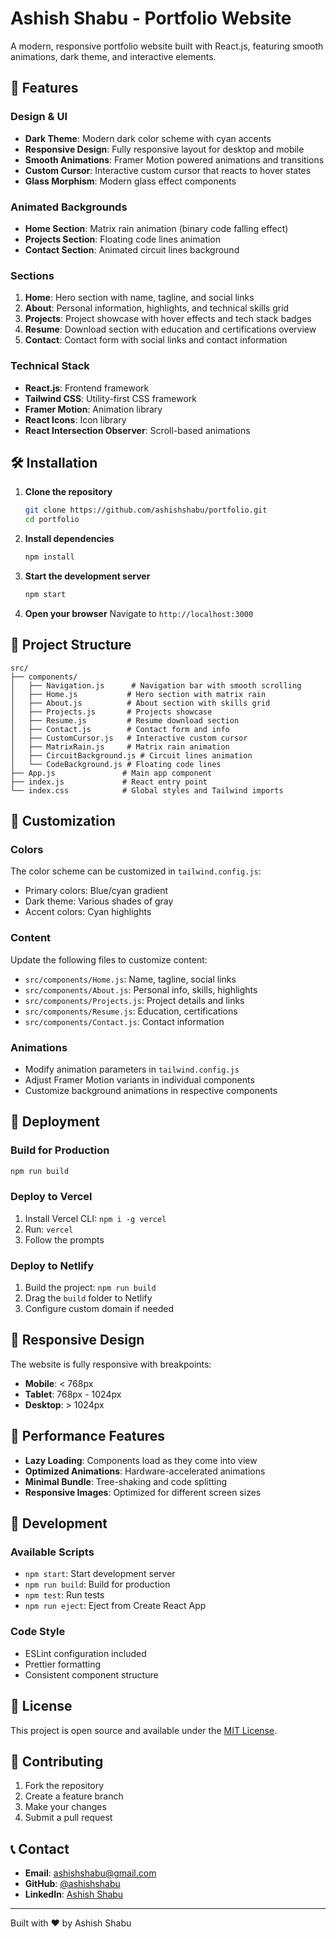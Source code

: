 # Ashish Shabu - Portfolio Website

A modern, responsive portfolio website built with React.js, featuring smooth animations, dark theme, and interactive elements.

## 🚀 Features

### Design & UI
- **Dark Theme**: Modern dark color scheme with cyan accents
- **Responsive Design**: Fully responsive layout for desktop and mobile
- **Smooth Animations**: Framer Motion powered animations and transitions
- **Custom Cursor**: Interactive custom cursor that reacts to hover states
- **Glass Morphism**: Modern glass effect components

### Animated Backgrounds
- **Home Section**: Matrix rain animation (binary code falling effect)
- **Projects Section**: Floating code lines animation
- **Contact Section**: Animated circuit lines background

### Sections
1. **Home**: Hero section with name, tagline, and social links
2. **About**: Personal information, highlights, and technical skills grid
3. **Projects**: Project showcase with hover effects and tech stack badges
4. **Resume**: Download section with education and certifications overview
5. **Contact**: Contact form with social links and contact information

### Technical Stack
- **React.js**: Frontend framework
- **Tailwind CSS**: Utility-first CSS framework
- **Framer Motion**: Animation library
- **React Icons**: Icon library
- **React Intersection Observer**: Scroll-based animations

## 🛠️ Installation

1. **Clone the repository**
   ```bash
   git clone https://github.com/ashishshabu/portfolio.git
   cd portfolio
   ```

2. **Install dependencies**
   ```bash
   npm install
   ```

3. **Start the development server**
   ```bash
   npm start
   ```

4. **Open your browser**
   Navigate to `http://localhost:3000`

## 📁 Project Structure

```
src/
├── components/
│   ├── Navigation.js      # Navigation bar with smooth scrolling
│   ├── Home.js           # Hero section with matrix rain
│   ├── About.js          # About section with skills grid
│   ├── Projects.js       # Projects showcase
│   ├── Resume.js         # Resume download section
│   ├── Contact.js        # Contact form and info
│   ├── CustomCursor.js   # Interactive custom cursor
│   ├── MatrixRain.js     # Matrix rain animation
│   ├── CircuitBackground.js # Circuit lines animation
│   └── CodeBackground.js # Floating code lines
├── App.js               # Main app component
├── index.js             # React entry point
└── index.css            # Global styles and Tailwind imports
```

## 🎨 Customization

### Colors
The color scheme can be customized in `tailwind.config.js`:
- Primary colors: Blue/cyan gradient
- Dark theme: Various shades of gray
- Accent colors: Cyan highlights

### Content
Update the following files to customize content:
- `src/components/Home.js`: Name, tagline, social links
- `src/components/About.js`: Personal info, skills, highlights
- `src/components/Projects.js`: Project details and links
- `src/components/Resume.js`: Education, certifications
- `src/components/Contact.js`: Contact information

### Animations
- Modify animation parameters in `tailwind.config.js`
- Adjust Framer Motion variants in individual components
- Customize background animations in respective components

## 🚀 Deployment

### Build for Production
```bash
npm run build
```

### Deploy to Vercel
1. Install Vercel CLI: `npm i -g vercel`
2. Run: `vercel`
3. Follow the prompts

### Deploy to Netlify
1. Build the project: `npm run build`
2. Drag the `build` folder to Netlify
3. Configure custom domain if needed

## 📱 Responsive Design

The website is fully responsive with breakpoints:
- **Mobile**: < 768px
- **Tablet**: 768px - 1024px
- **Desktop**: > 1024px

## 🎯 Performance Features

- **Lazy Loading**: Components load as they come into view
- **Optimized Animations**: Hardware-accelerated animations
- **Minimal Bundle**: Tree-shaking and code splitting
- **Responsive Images**: Optimized for different screen sizes

## 🔧 Development

### Available Scripts
- `npm start`: Start development server
- `npm run build`: Build for production
- `npm test`: Run tests
- `npm run eject`: Eject from Create React App

### Code Style
- ESLint configuration included
- Prettier formatting
- Consistent component structure

## 📄 License

This project is open source and available under the [MIT License](LICENSE).

## 🤝 Contributing

1. Fork the repository
2. Create a feature branch
3. Make your changes
4. Submit a pull request

## 📞 Contact

- **Email**: ashishshabu@gmail.com
- **GitHub**: [@ashishshabu](https://github.com/ashishshabu)
- **LinkedIn**: [Ashish Shabu](https://linkedin.com/in/ashishshabu)

---

Built with ❤️ by Ashish Shabu 